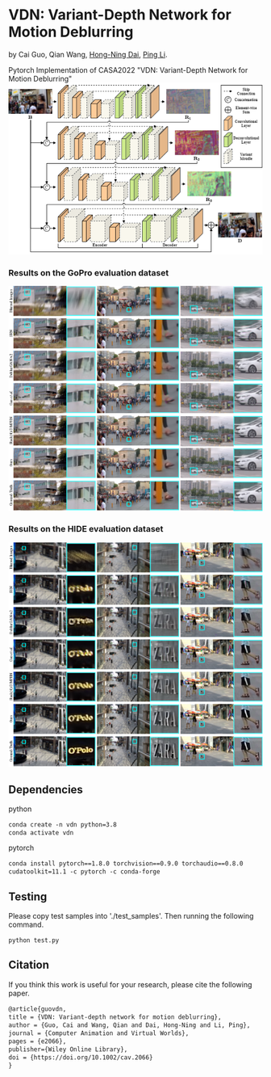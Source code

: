 # VDN: Variant-Depth Network for Motion Deblurring
by Cai Guo, Qian Wang, [Hong-Ning Dai](https://www.henrylab.net), [Ping Li](https://www.comp.polyu.edu.hk/~pinli).

Pytorch Implementation of CASA2022 "VDN: Variant-Depth Network for Motion Deblurring"
![Pipeline of VDN](./docs/VDN.png)

### Results on the GoPro evaluation dataset
![Pipeline of Results1](./docs/Results1.png)

### Results on the HIDE evaluation dataset
![Pipeline of Results2](./docs/Results2.png)

## Dependencies
python
```
conda create -n vdn python=3.8
conda activate vdn
```
pytorch
```
conda install pytorch==1.8.0 torchvision==0.9.0 torchaudio==0.8.0 cudatoolkit=11.1 -c pytorch -c conda-forge
```

## Testing
Please copy test samples into './test_samples'. Then running the following command.
```
python test.py
```

## Citation
If you think this work is useful for your research, please cite the following paper.

```
@article{guovdn,
title = {VDN: Variant-depth network for motion deblurring},
author = {Guo, Cai and Wang, Qian and Dai, Hong-Ning and Li, Ping},
journal = {Computer Animation and Virtual Worlds},
pages = {e2066},
publisher={Wiley Online Library},
doi = {https://doi.org/10.1002/cav.2066}
}
```
